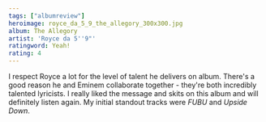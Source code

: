 ```yaml
---
tags: ["albumreview"]
heroimage: royce_da_5_9_the_allegory_300x300.jpg
album: The Allegory
artist: 'Royce da 5''9"'
ratingword: Yeah!
rating: 4
---
```


I respect Royce a lot for the level of talent he delivers on album. There's a
good reason he and Eminem collaborate together - they're both incredibly
talented lyricists. I really liked the message and skits on this album and will
definitely listen again. My initial standout tracks were _FUBU_ and _Upside
Down_.

